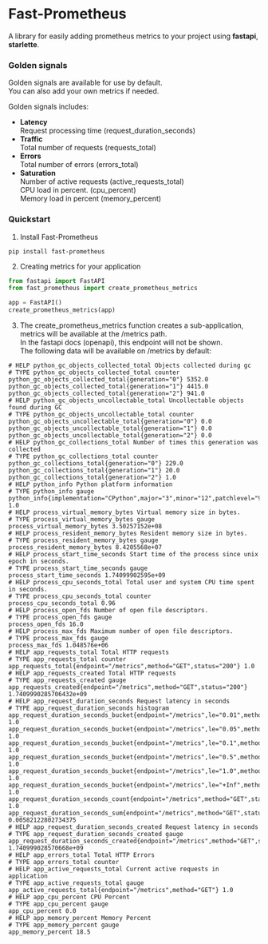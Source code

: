 # Fast-Prometheus

A library for easily adding prometheus metrics to your project using **fastapi**, **starlette**.

### Golden signals
Golden signals are available for use by default.  
You can also add your own metrics if needed.  

Golden signals includes:  
* **Latency**  
Request processing time (request_duration_seconds)  
* **Traffic**  
Total number of requests (requests_total)  
* **Errors**  
Total number of errors (errors_total)  
* **Saturation**  
Number of active requests (active_requests_total)  
CPU load in percent. (cpu_percent)  
Memory load in percent (memory_percent)  

### Quickstart
1. Install Fast-Prometheus
```shell
pip install fast-prometheus
```
2. Creating metrics for your application
```python
from fastapi import FastAPI
from fast_prometheus import create_prometheus_metrics

app = FastAPI()
create_prometheus_metrics(app)
```
3. The create_prometheus_metrics function creates a sub-application, metrics will be available at the /metrics path.  
In the fastapi docs (openapi), this endpoint will not be shown.  
The following data will be available on /metrics by default:
```
# HELP python_gc_objects_collected_total Objects collected during gc
# TYPE python_gc_objects_collected_total counter
python_gc_objects_collected_total{generation="0"} 5352.0
python_gc_objects_collected_total{generation="1"} 4415.0
python_gc_objects_collected_total{generation="2"} 941.0
# HELP python_gc_objects_uncollectable_total Uncollectable objects found during GC
# TYPE python_gc_objects_uncollectable_total counter
python_gc_objects_uncollectable_total{generation="0"} 0.0
python_gc_objects_uncollectable_total{generation="1"} 0.0
python_gc_objects_uncollectable_total{generation="2"} 0.0
# HELP python_gc_collections_total Number of times this generation was collected
# TYPE python_gc_collections_total counter
python_gc_collections_total{generation="0"} 229.0
python_gc_collections_total{generation="1"} 20.0
python_gc_collections_total{generation="2"} 1.0
# HELP python_info Python platform information
# TYPE python_info gauge
python_info{implementation="CPython",major="3",minor="12",patchlevel="9",version="3.12.9"} 1.0
# HELP process_virtual_memory_bytes Virtual memory size in bytes.
# TYPE process_virtual_memory_bytes gauge
process_virtual_memory_bytes 3.50257152e+08
# HELP process_resident_memory_bytes Resident memory size in bytes.
# TYPE process_resident_memory_bytes gauge
process_resident_memory_bytes 8.4205568e+07
# HELP process_start_time_seconds Start time of the process since unix epoch in seconds.
# TYPE process_start_time_seconds gauge
process_start_time_seconds 1.74099902595e+09
# HELP process_cpu_seconds_total Total user and system CPU time spent in seconds.
# TYPE process_cpu_seconds_total counter
process_cpu_seconds_total 0.96
# HELP process_open_fds Number of open file descriptors.
# TYPE process_open_fds gauge
process_open_fds 16.0
# HELP process_max_fds Maximum number of open file descriptors.
# TYPE process_max_fds gauge
process_max_fds 1.048576e+06
# HELP app_requests_total Total HTTP requests
# TYPE app_requests_total counter
app_requests_total{endpoint="/metrics",method="GET",status="200"} 1.0
# HELP app_requests_created Total HTTP requests
# TYPE app_requests_created gauge
app_requests_created{endpoint="/metrics",method="GET",status="200"} 1.7409990285706432e+09
# HELP app_request_duration_seconds Request latency in seconds
# TYPE app_request_duration_seconds histogram
app_request_duration_seconds_bucket{endpoint="/metrics",le="0.01",method="GET",status="200"} 1.0
app_request_duration_seconds_bucket{endpoint="/metrics",le="0.05",method="GET",status="200"} 1.0
app_request_duration_seconds_bucket{endpoint="/metrics",le="0.1",method="GET",status="200"} 1.0
app_request_duration_seconds_bucket{endpoint="/metrics",le="0.5",method="GET",status="200"} 1.0
app_request_duration_seconds_bucket{endpoint="/metrics",le="1.0",method="GET",status="200"} 1.0
app_request_duration_seconds_bucket{endpoint="/metrics",le="+Inf",method="GET",status="200"} 1.0
app_request_duration_seconds_count{endpoint="/metrics",method="GET",status="200"} 1.0
app_request_duration_seconds_sum{endpoint="/metrics",method="GET",status="200"} 0.00582122802734375
# HELP app_request_duration_seconds_created Request latency in seconds
# TYPE app_request_duration_seconds_created gauge
app_request_duration_seconds_created{endpoint="/metrics",method="GET",status="200"} 1.740999028570668e+09
# HELP app_errors_total Total HTTP Errors
# TYPE app_errors_total counter
# HELP app_active_requests_total Current active requests in application
# TYPE app_active_requests_total gauge
app_active_requests_total{endpoint="/metrics",method="GET"} 1.0
# HELP app_cpu_percent CPU Percent
# TYPE app_cpu_percent gauge
app_cpu_percent 0.0
# HELP app_memory_percent Memory Percent
# TYPE app_memory_percent gauge
app_memory_percent 18.5
```

